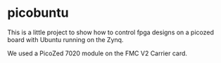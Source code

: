 # picobuntu

This is a little project to show how to control fpga designs on a picozed board with Ubuntu running on the Zynq.

We used a PicoZed 7020 module on the FMC V2 Carrier card.

